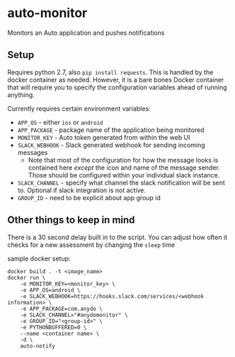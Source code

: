 # auto-monitor

Monitors an Auto application and pushes notifications

## Setup

Requires python 2.7, also `pip install requests`. This is handled by the docker container as needed. However, it is a bare bones Docker container that will require you to specify the configuration variables ahead of running anything.

Currently requires certain environment variables:

- `APP_OS` - either `ios` or `android`
- `APP_PACKAGE` - package name of the application being monitored
- `MONITOR_KEY` - Auto token generated from within the web UI
- `SLACK_WEBHOOK` - Slack generated webhook for sending incoming messages
  - Note that most of the configuration for how the message looks is contained here _except_ the icon and name of the message sender. Those should be configured within your individual slack instance.
- `SLACK_CHANNEL` - specify what channel the slack notification will be sent to. Optional if slack integration is not active.
- `GROUP_ID` - need to be explicit about app group id

## Other things to keep in mind

There is a 30 second delay built in to the script. You can adjust how often it checks for a new assessment by changing the `sleep` time

sample docker setup:

```
docker build . -t <image_name>
docker run \
    -e MONITOR_KEY=<monitor_key> \
    -e APP_OS=android \
    -e SLACK_WEBHOOK=https://hooks.slack.com/services/<webhook information> \
    -e APP_PACKAGE=com.anydo \
    -e SLACK_CHANNEL="#anydomonitor" \
    -e GROUP_ID="<group-id>" \
    -e PYTHONBUFFERED=0 \
    --name <container name> \
    -d \
    auto-notify

```
